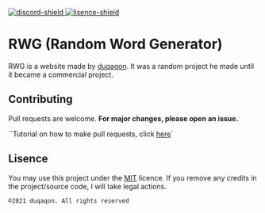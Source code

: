 [discord-invite]: https://twitter.com/RealDuqaqon
[lisence]: https://github.com/duqaqon/Random-Word-Generator/blob/main/LICENSE


[lisence-shield]: https://img.shields.io/github/license/duqaqon/webhook-notifier?color=%23999999&label=Lisence
[discord-shield]: https://img.shields.io/twitter/follow/RealDuqaqon?style=social


[ ![discord-shield][] ][discord-invite]
[ ![lisence-shield][] ][lisence]



# RWG (Random Word Generator)
RWG is a website made by [duqaqon](https://github.com/duqaqon). It was a random project he made until it became a commercial project. 

## Contributing
Pull requests are welcome. 
**For major changes, please open an issue.**

``Tutorial on how to make pull requests, click [here](https://github.com/DV8FromTheWorld/JDA/wiki/5%29-Contributing)`

## Lisence
You may use this project under the [MIT](https://choosealicense.com/licenses/mit/) licence.
If you remove any credits in the project/source code, I will take legal actions.

``©2021 duqaqon. All rights reserved``